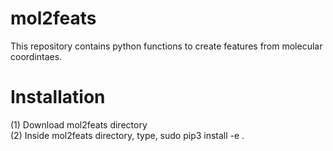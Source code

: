 # mol2feats

This repository contains python functions to create features from molecular coordintaes.


# Installation
(1) Download mol2feats directory </br>
(2) Inside mol2feats directory, type,
    sudo pip3 install -e .
